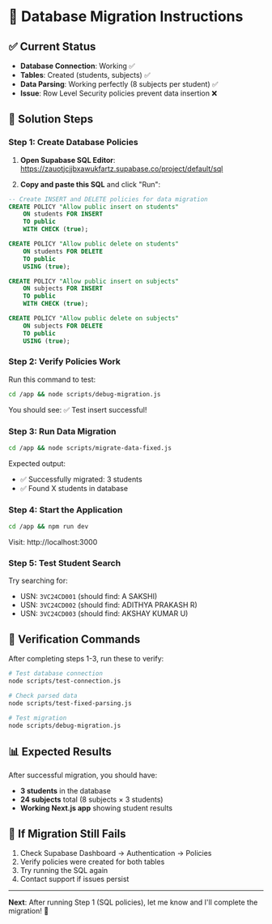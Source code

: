 # 🎯 Database Migration Instructions

## ✅ Current Status
- **Database Connection**: Working ✅
- **Tables**: Created (students, subjects) ✅  
- **Data Parsing**: Working perfectly (8 subjects per student) ✅
- **Issue**: Row Level Security policies prevent data insertion ❌

## 🔧 Solution Steps

### Step 1: Create Database Policies
1. **Open Supabase SQL Editor**: https://zauotjcjjbxawukfartz.supabase.co/project/default/sql

2. **Copy and paste this SQL** and click "Run":

```sql
-- Create INSERT and DELETE policies for data migration
CREATE POLICY "Allow public insert on students" 
    ON students FOR INSERT 
    TO public 
    WITH CHECK (true);

CREATE POLICY "Allow public delete on students" 
    ON students FOR DELETE 
    TO public 
    USING (true);

CREATE POLICY "Allow public insert on subjects" 
    ON subjects FOR INSERT 
    TO public 
    WITH CHECK (true);

CREATE POLICY "Allow public delete on subjects" 
    ON subjects FOR DELETE 
    TO public 
    USING (true);
```

### Step 2: Verify Policies Work
Run this command to test:
```bash
cd /app && node scripts/debug-migration.js
```

You should see: ✅ Test insert successful!

### Step 3: Run Data Migration
```bash
cd /app && node scripts/migrate-data-fixed.js
```

Expected output:
- ✅ Successfully migrated: 3 students
- ✅ Found X students in database

### Step 4: Start the Application
```bash
cd /app && npm run dev
```

Visit: http://localhost:3000

### Step 5: Test Student Search
Try searching for:
- USN: `3VC24CD001` (should find: A SAKSHI)
- USN: `3VC24CD002` (should find: ADITHYA PRAKASH R)
- USN: `3VC24CD003` (should find: AKSHAY KUMAR U)

## 🧪 Verification Commands

After completing steps 1-3, run these to verify:

```bash
# Test database connection
node scripts/test-connection.js

# Check parsed data
node scripts/test-fixed-parsing.js

# Test migration
node scripts/debug-migration.js
```

## 📊 Expected Results

After successful migration, you should have:
- **3 students** in the database
- **24 subjects** total (8 subjects × 3 students)
- **Working Next.js app** showing student results

## 🚨 If Migration Still Fails

1. Check Supabase Dashboard → Authentication → Policies
2. Verify policies were created for both tables
3. Try running the SQL again
4. Contact support if issues persist

---

**Next**: After running Step 1 (SQL policies), let me know and I'll complete the migration! 🚀